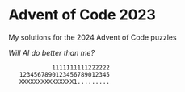 # Advent of Code 2023

My solutions for the 2024 Advent of Code puzzles

_Will AI do better than me?_

```
            1111111111222222
   1234567890123456789012345
   XXXXXXXXXXXXXXX1.........
```
